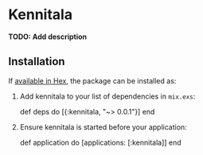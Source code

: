 # Kennitala

**TODO: Add description**

## Installation

If [available in Hex](https://hex.pm/docs/publish), the package can be installed as:

  1. Add kennitala to your list of dependencies in `mix.exs`:

        def deps do
          [{:kennitala, "~> 0.0.1"}]
        end

  2. Ensure kennitala is started before your application:

        def application do
          [applications: [:kennitala]]
        end

